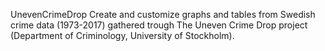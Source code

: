 UnevenCrimeDrop
Create and customize graphs and tables from Swedish crime data (1973-2017) gathered trough The Uneven Crime Drop project (Department of Criminology, University of Stockholm). 
